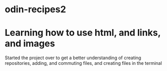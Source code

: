 # odin-recipes2
# Learning how to use html, and links, and images
Started the project over to get a better understanding of creating repositories, adding, and commuting files, and creating files in the terminal
